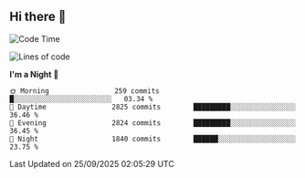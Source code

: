 ## Hi there 👋

<!--
**Wangmerlyn/Wangmerlyn** is a ✨ _special_ ✨ repository because its `README.md` (this file) appears on your GitHub profile.

Here are some ideas to get you started:

- 🔭 I’m currently working on ...
- 🌱 I’m currently learning ...
- 👯 I’m looking to collaborate on ...
- 🤔 I’m looking for help with ...
- 💬 Ask me about ...
- 📫 How to reach me: ...
- 😄 Pronouns: ...
- ⚡ Fun fact: ...
-->
<!--START_SECTION:waka-->
![Code Time](http://img.shields.io/badge/Code%20Time-576%20hrs%2037%20mins-blue)

![Lines of code](https://img.shields.io/badge/From%20Hello%20World%20I%27ve%20Written-43.2%20million%20lines%20of%20code-blue)

**I'm a Night 🦉** 

```text
🌞 Morning                259 commits         █░░░░░░░░░░░░░░░░░░░░░░░░   03.34 % 
🌆 Daytime                2825 commits        █████████░░░░░░░░░░░░░░░░   36.46 % 
🌃 Evening                2824 commits        █████████░░░░░░░░░░░░░░░░   36.45 % 
🌙 Night                  1840 commits        ██████░░░░░░░░░░░░░░░░░░░   23.75 % 
```



 Last Updated on 25/09/2025 02:05:29 UTC
<!--END_SECTION:waka-->
